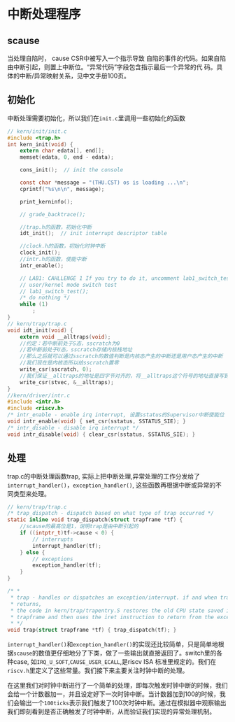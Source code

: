 # 中断处理程序

## scause

当处理自陷时， cause CSR中被写入一个指示导致
自陷的事件的代码。如果自陷由中断引起，则置上中断位。“异常代码”字段包含指示最后一个异常的代
码。具体的中断/异常映射关系，见中文手册100页。

## 初始化

中断处理需要初始化，所以我们在`init.c`里调用一些初始化的函数

```c
// kern/init/init.c
#include <trap.h>
int kern_init(void) {
    extern char edata[], end[];
    memset(edata, 0, end - edata);

    cons_init();  // init the console

    const char *message = "(THU.CST) os is loading ...\n";
    cprintf("%s\n\n", message);

    print_kerninfo();

    // grade_backtrace();

    //trap.h的函数，初始化中断
    idt_init();  // init interrupt descriptor table

    //clock.h的函数，初始化时钟中断
    clock_init();  
    //intr.h的函数，使能中断
    intr_enable();  

    // LAB1: CAHLLENGE 1 If you try to do it, uncomment lab1_switch_test()
    // user/kernel mode switch test
    // lab1_switch_test();
    /* do nothing */
    while (1)
        ;
}
// kern/trap/trap.c
void idt_init(void) {
    extern void __alltraps(void);
    //约定：若中断前处于S态，sscratch为0
    //若中断前处于U态，sscratch存储内核栈地址
    //那么之后就可以通过sscratch的数值判断是内核态产生的中断还是用户态产生的中断
    //我们现在是内核态所以给sscratch置零
    write_csr(sscratch, 0);
    //我们保证__alltraps的地址是四字节对齐的，将__alltraps这个符号的地址直接写到stvec寄存器
    write_csr(stvec, &__alltraps);
}
//kern/driver/intr.c
#include <intr.h>
#include <riscv.h>
/* intr_enable - enable irq interrupt, 设置sstatus的Supervisor中断使能位 */
void intr_enable(void) { set_csr(sstatus, SSTATUS_SIE); }
/* intr_disable - disable irq interrupt */
void intr_disable(void) { clear_csr(sstatus, SSTATUS_SIE); }
```

## 处理

trap.c的中断处理函数trap, 实际上把中断处理,异常处理的工作分发给了`interrupt_handler()`，`exception_handler()`, 这些函数再根据中断或异常的不同类型来处理。

```c
// kern/trap/trap.c
/* trap_dispatch - dispatch based on what type of trap occurred */
static inline void trap_dispatch(struct trapframe *tf) {
    //scause的最高位是1，说明trap是由中断引起的
    if ((intptr_t)tf->cause < 0) {
        // interrupts
        interrupt_handler(tf);
    } else {
        // exceptions
        exception_handler(tf);
    }
}

/* *
 * trap - handles or dispatches an exception/interrupt. if and when trap()
 * returns,
 * the code in kern/trap/trapentry.S restores the old CPU state saved in the
 * trapframe and then uses the iret instruction to return from the exception.
 * */
void trap(struct trapframe *tf) { trap_dispatch(tf); }
```

`interrupt_handler()`和`exception_handler()`的实现还比较简单，只是简单地根据`scause`的数值更仔细地分了下类，做了一些输出就直接返回了。switch里的各种case, 如`IRQ_U_SOFT`,`CAUSE_USER_ECALL`,是riscv ISA 标准里规定的。我们在`riscv.h`里定义了这些常量。我们接下来主要关注时钟中断的处理。

在这里我们对时钟中断进行了一个简单的处理，即每次触发时钟中断的时候，我们会给一个计数器加一，并且设定好下一次时钟中断。当计数器加到100的时候，我们会输出一个`100ticks`表示我们触发了100次时钟中断。通过在模拟器中观察输出我们即刻看到是否正确触发了时钟中断，从而验证我们实现的异常处理机制。